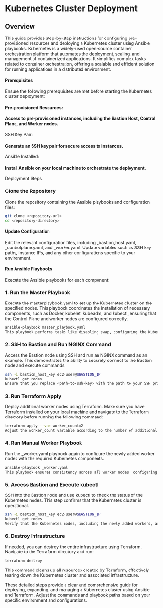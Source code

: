 # Kubernetes Cluster Deployment

## Overview
This guide provides step-by-step instructions for configuring pre-provisioned resources and deploying a Kubernetes cluster using Ansible playbooks. Kubernetes is a widely-used open-source container orchestration platform that automates the deployment, scaling, and management of containerized applications. It simplifies complex tasks related to container orchestration, offering a scalable and efficient solution for running applications in a distributed environment.

#### Prerequisites
Ensure the following prerequisites are met before starting the Kubernetes cluster deployment:

#### Pre-provisioned Resources:

#### Access to pre-provisioned instances, including the Bastion Host, Control Plane, and Worker nodes.
SSH Key Pair:

#### Generate an SSH key pair for secure access to instances.
Ansible Installed:

#### Install Ansible on your local machine to orchestrate the deployment.
Deployment Steps
### Clone the Repository
Clone the repository containing the Ansible playbooks and configuration files:

```bash
git clone <repository-url>
cd <repository-directory>
```
#### Update Configuration
Edit the relevant configuration files, including _bastion_host.yaml, _controlplane.yaml, and _worker.yaml. Update variables such as SSH key paths, instance IPs, and any other configurations specific to your environment.

#### Run Ansible Playbooks
Execute the Ansible playbooks for each component:

### 1. Run the Master Playbook
Execute the masterplaybook.yaml to set up the Kubernetes cluster on the specified nodes. This playbook coordinates the installation of necessary components, such as Docker, kubelet, kubeadm, and kubectl, ensuring that the Control Plane and worker nodes are configured correctly.

```bash
ansible-playbook master_playbook.yaml
This playbook performs tasks like disabling swap, configuring the Kubernetes repository, installing required packages, initializing the Kubernetes Control Plane, setting permissions, and deploying the Flannel pod network.
```

### 2. SSH to Bastion and Run NGINX Command
Access the Bastion node using SSH and run an NGINX command as an example. This demonstrates the ability to securely connect to the Bastion node and execute commands.

```bash
ssh -i bastion_host_key ec2-user@$BASTION_IP
kubectl get nodes
Ensure that you replace <path-to-ssh-key> with the path to your SSH private key and <bastion-ip> with the actual IP address of the Bastion node.
```

### 3. Run Terraform Apply
Deploy additional worker nodes using Terraform. Make sure you have Terraform installed on your local machine and navigate to the Terraform directory before running the following command:

```bash
terraform apply --var worker_count=2
Adjust the worker_count variable according to the number of additional worker nodes you want to add to the Kubernetes cluster.
```

### 4. Run Manual Worker Playbook
Run the _worker.yaml playbook again to configure the newly added worker nodes with the required Kubernetes components.

```bash
ansible-playbook _worker.yaml
This playbook ensures consistency across all worker nodes, configuring them to join the existing Kubernetes cluster.
```

### 5. Access Bastion and Execute kubectl
SSH into the Bastion node and use kubectl to check the status of the Kubernetes nodes. This step confirms that the Kubernetes cluster is operational.

```bash
ssh -i bastion_host_key ec2-user@$BASTION_IP
kubectl get nodes
Verify that the Kubernetes nodes, including the newly added workers, are in the Ready state.
```

### 6. Destroy Infrastructure
If needed, you can destroy the entire infrastructure using Terraform. Navigate to the Terraform directory and run:

```bash
terraform destroy
```
This command cleans up all resources created by Terraform, effectively tearing down the Kubernetes cluster and associated infrastructure.

These detailed steps provide a clear and comprehensive guide for deploying, expanding, and managing a Kubernetes cluster using Ansible and Terraform. Adjust the commands and playbook paths based on your specific environment and configurations.
